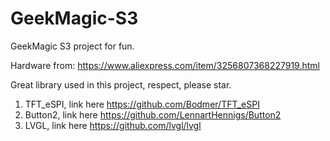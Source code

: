 # GeekMagic-S3
GeekMagic S3 project for fun.


Hardware from:
https://www.aliexpress.com/item/3256807368227919.html





Great library used in this project, respect, please star.
1. TFT_eSPI, link here https://github.com/Bodmer/TFT_eSPI
2. Button2, link here https://github.com/LennartHennigs/Button2
3. LVGL, link here https://github.com/lvgl/lvgl
